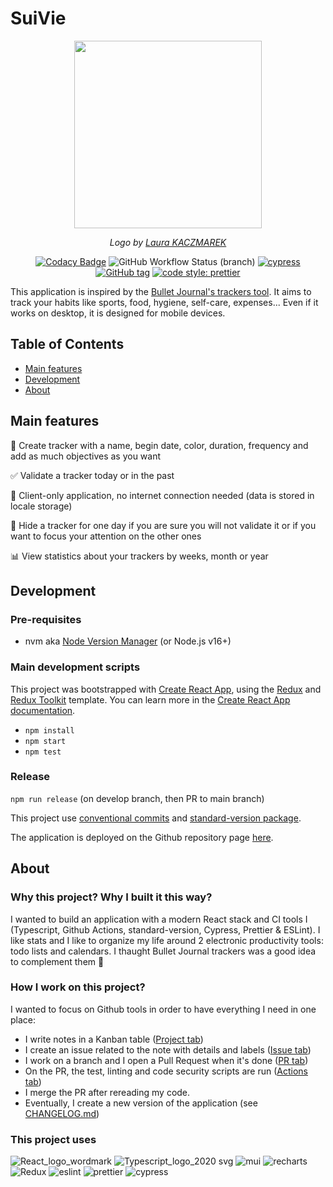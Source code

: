 # SuiVie

<div align="center">
  <img src="https://user-images.githubusercontent.com/20704943/167381575-94f28897-0e11-40c9-a8db-5d00e90166ae.png" width=300 style="margin:auto"/>
  <p><i>
    Logo by <a href="https://laurakaczmarek.fr">Laura KACZMAREK</a>
  </i></p>

[![Codacy Badge](https://app.codacy.com/project/badge/Grade/9f4ce0a620d94a07aad5190f009b9b79)](https://www.codacy.com/gh/Clm-Roig/suivie/dashboard?utm_source=github.com&utm_medium=referral&utm_content=Clm-Roig/suivie&utm_campaign=Badge_Grade)
![GitHub Workflow Status (branch)](https://img.shields.io/github/workflow/status/clm-roig/suivie/Build%20&%20test/develop)
[![cypress](https://img.shields.io/endpoint?url=https://dashboard.cypress.io/badge/detailed/i4ns1y&style=flat&logo=cypress)](https://dashboard.cypress.io/projects/i4ns1y/runs)
[![GitHub tag](https://img.shields.io/github/tag/clm-roig/suivie?include_prereleases=&sort=semver&color=blue)](https://github.com/clm-roig/suivie/releases/)
[![code style: prettier](https://img.shields.io/badge/code_style-prettier-yellow.svg)](https://github.com/prettier/prettier)

</div>
  
This application is inspired by the [Bullet Journal's trackers tool](https://diaryofajournalplanner.com/bullet-journal-habit-tracker/). It aims to track your habits like sports, food, hygiene, self-care, expenses... Even if it works on desktop, it is designed for mobile devices.

## Table of Contents

- [Main features](#main-features)
- [Development](#development)
- [About](#about)

## Main features

📄 Create tracker with a name, begin date, color, duration, frequency and add as much objectives as you want

✅ Validate a tracker today or in the past

🚀 Client-only application, no internet connection needed (data is stored in locale storage)

👻 Hide a tracker for one day if you are sure you will not validate it or if you want to focus your attention on the other ones

📊 View statistics about your trackers by weeks, month or year

## Development

### Pre-requisites

- nvm aka [Node Version Manager](https://github.com/nvm-sh/nvm) (or Node.js v16+)

### Main development scripts

This project was bootstrapped with [Create React App](https://github.com/facebook/create-react-app), using the [Redux](https://redux.js.org/) and [Redux Toolkit](https://redux-toolkit.js.org/) template. You can learn more in the [Create React App documentation](https://facebook.github.io/create-react-app/docs/getting-started).

- `npm install`
- `npm start`
- `npm test`

### Release

`npm run release` (on develop branch, then PR to main branch)

This project use [conventional commits](https://www.conventionalcommits.org/en/v1.0.0/) and [standard-version package](https://github.com/conventional-changelog/standard-version).

The application is deployed on the Github repository page [here](https://clm-roig.github.io/suivie).

## About

### Why this project? Why I built it this way?

I wanted to build an application with a modern React stack and CI tools I (Typescript, Github Actions, standard-version, Cypress, Prettier & ESLint). I like stats and I like to organize my life around 2 electronic productivity tools: todo lists and calendars. I thaught Bullet Journal trackers was a good idea to complement them 🙂

### How I work on this project?

I wanted to focus on Github tools in order to have everything I need in one place:

- I write notes in a Kanban table ([Project tab](https://github.com/Clm-Roig/suivie/projects?type=beta))
- I create an issue related to the note with details and labels ([Issue tab](https://github.com/Clm-Roig/suivie/issues))
- I work on a branch and I open a Pull Request when it's done ([PR tab](https://github.com/Clm-Roig/suivie/pulls))
- On the PR, the test, linting and code security scripts are run ([Actions tab](https://github.com/Clm-Roig/suivie/actions))
- I merge the PR after rereading my code.
- Eventually, I create a new version of the application (see [CHANGELOG.md](https://github.com/Clm-Roig/suivie/blob/develop/CHANGELOG.md))

### This project uses

![React_logo_wordmark](https://user-images.githubusercontent.com/20704943/164058596-3816998c-7d62-4ac9-89ce-e46cb61213db.png)
![Typescript_logo_2020 svg](https://user-images.githubusercontent.com/20704943/164058603-56bfd228-bfd1-4112-9931-055d48ef0b27.png)
![mui](https://user-images.githubusercontent.com/20704943/164058591-79c197bf-b4b4-4b5d-88ac-17c97de793d5.png)
![recharts](https://user-images.githubusercontent.com/20704943/164058599-affd54c1-d7a8-4980-a142-5a0f1b4c8a95.png)
![Redux](https://user-images.githubusercontent.com/20704943/164058602-b96af456-1e2b-4895-a12e-11b8084dc432.png)
![eslint](https://user-images.githubusercontent.com/20704943/164058589-a52b0210-1f47-4d8e-a04a-3eff1976dcb7.png)
![prettier](https://user-images.githubusercontent.com/20704943/164058595-b2912e5f-1eaa-4200-9cc6-4b84b23804f6.png)
![cypress](https://user-images.githubusercontent.com/20704943/174458261-43b98d1c-121c-4750-af50-00f50f87892e.png)
